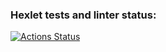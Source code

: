 ### Hexlet tests and linter status:
[![Actions Status](https://github.com/dvuro4ka/frontend-project-44/workflows/hexlet-check/badge.svg)](https://github.com/dvuro4ka/frontend-project-44/actions)
